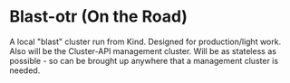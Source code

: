 # Blast-otr (On the Road)

A local "blast" cluster run from Kind.  Designed for production/light work.  Also will be the Cluster-API management cluster.  Will be as stateless as possible - so can be brought up anywhere that a management cluster is needed.